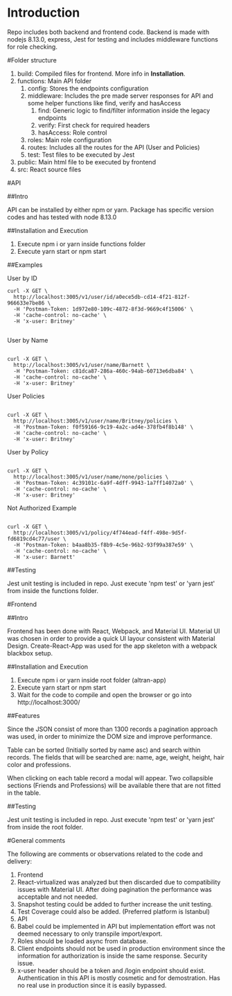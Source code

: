 # Introduction

Repo includes both backend and frontend code. Backend is made with nodejs 8.13.0, express, Jest for testing and includes middleware functions for role checking. 

#Folder structure

1. build: Compiled files for frontend. More info in **Installation**. 
2. functions: Main API folder
    1. config: Stores the endpoints configuration
    2. middleware: Includes the pre made server responses for API and some helper functions like find, verify and hasAccess
        1. find: Generic logic to find/filter information inside the legacy endpoints
        2. verify: First check for required headers
        3. hasAccess: Role control
    3. roles: Main role configuration
    4. routes: Includes all the routes for the API (User and Policies)
    5. test: Test files to be executed by Jest
3. public: Main html file to be executed by frontend
4. src: React source files

#API

##Intro

API can be installed by either npm or yarn. Package has specific version codes and has tested with node 8.13.0

##Installation and Execution

1. Execute npm i or yarn inside functions folder
2. Execute yarn start or npm start

##Examples

User by ID

```
curl -X GET \
  http://localhost:3005/v1/user/id/a0ece5db-cd14-4f21-812f-966633e7be86 \
  -H 'Postman-Token: 1d972e80-109c-4872-8f3d-9669c4f15006' \
  -H 'cache-control: no-cache' \
  -H 'x-user: Britney'
  
```

User by Name

```

curl -X GET \
  http://localhost:3005/v1/user/name/Barnett \
  -H 'Postman-Token: c81dca87-286a-460c-94ab-60713e6dba84' \
  -H 'cache-control: no-cache' \
  -H 'x-user: Britney'

```

User Policies

```

curl -X GET \
  http://localhost:3005/v1/user/name/Britney/policies \
  -H 'Postman-Token: f0f59166-9c19-4a2c-ad4e-378fb4f8b148' \
  -H 'cache-control: no-cache' \
  -H 'x-user: Britney'

```

User by Policy

```

curl -X GET \
  http://localhost:3005/v1/user/name/none/policies \
  -H 'Postman-Token: 4c39101c-6a9f-4dff-9943-1a7ff14072a0' \
  -H 'cache-control: no-cache' \
  -H 'x-user: Britney'

```

Not Authorized Example

```

curl -X GET \
  http://localhost:3005/v1/policy/4f744ead-f4ff-498e-9d5f-fd6819cd4c77/user \
  -H 'Postman-Token: b4aa8b35-f8b9-4c5e-96b2-93f99a387e59' \
  -H 'cache-control: no-cache' \
  -H 'x-user: Barnett'

```

##Testing

Jest unit testing is included in repo. Just execute 'npm test' or 'yarn jest' from inside the functions folder. 

#Frontend

##Intro

Frontend has been done with React, Webpack, and Material UI. Material UI was chosen in order to provide a quick UI layour consistent with Material Design. Create-React-App was used for the app skeleton with a webpack blackbox setup. 

##Installation and Execution

1. Execute npm i or yarn inside root folder (altran-app)
2. Execute yarn start or npm start
3. Wait for the code to compile and open the browser or go into http://localhost:3000/ 

##Features

Since the JSON consist of more than 1300 records a pagination approach was used, in order to minimize the DOM size and improve performance. 

Table can be sorted (Initially sorted by name asc) and search within records. The fields that will be searched are: name, age, weight, height, hair color and professions. 

When clicking on each table record a modal will appear. Two collapsible sections (Friends and Professions) will be available there that are not fitted in the table. 

##Testing

Jest unit testing is included in repo. Just execute 'npm test' or 'yarn jest' from inside the root folder. 

#General comments

The following are comments or observations related to the code and delivery:

1. Frontend
  1. React-virtualized was analyzed but then discarded due to compatibility issues with Material UI. After doing pagination the performance was acceptable and not needed. 
  2. Snapshot testing could be added to further increase the unit testing. 
  3. Test Coverage could also be added. (Preferred platform is Istanbul)
2. API
  1. Babel could be implemented in API but implementation effort was not deemed necessary to only transpile import/export. 
  2. Roles should be loaded async from database. 
  3. Client endpoints should not be used in production environment since the information for authorization is inside the same response. Security issue. 
  4. x-user header should be a token and /login endpoint should exist. Authentication in this API is mostly cosmetic and for demostration. Has no real use in production since it is easily bypassed. 